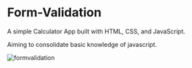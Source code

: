 # Form-Validation
 
A simple Calculator App built with HTML, CSS, and JavaScript.

Aiming to consolidate basic knowledge of javascript.

![formvalidation](https://user-images.githubusercontent.com/75432770/185201761-0b59105b-af01-4330-bcf7-4dd4e63051b8.png)